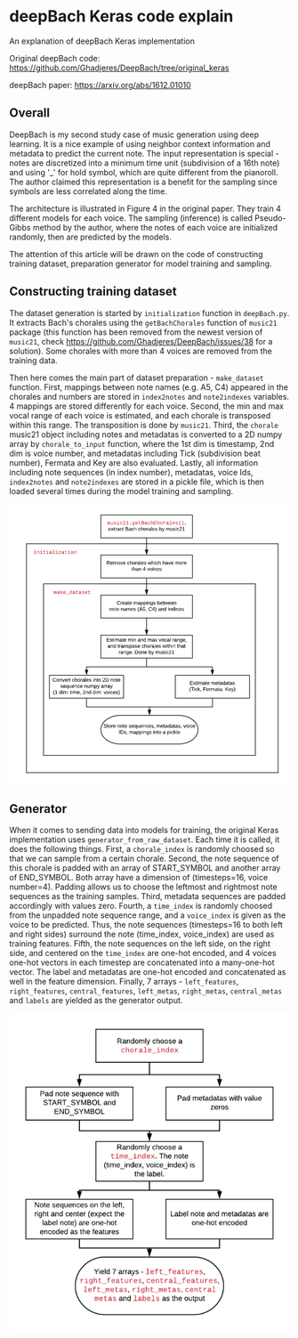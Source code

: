 # deepBach Keras code explain

An explanation of deepBach Keras implementation

Original deepBach code: https://github.com/Ghadjeres/DeepBach/tree/original_keras

deepBach paper: https://arxiv.org/abs/1612.01010

## Overall
DeepBach is my second study case of music generation using deep learning. It is a nice example of using neighbor context information and metadata to predict the current note. The input representation is special - notes are discretized into a minimum time unit (subdivision of a 16th note) and using '_' for hold symbol, which are quite different from the pianoroll. The author claimed this representation is a benefit for the sampling since symbols are less correlated along the time.

The architecture is illustrated in Figure 4 in the original paper. They train 4 different models for each voice. The sampling (inference) is called Pseudo-Gibbs method by the author, where the notes of each voice are initialized randomly, then are predicted by the models.

The attention of this article will be drawn on the code of constructing training dataset, preparation generator for model training and sampling.

## Constructing training dataset

The dataset generation is started by `initialization` function in `deepBach.py`. It extracts Bach's chorales using the `getBachChorales` function of `music21` package (this function has been removed from the newest version of `music21`, check https://github.com/Ghadjeres/DeepBach/issues/38 for a solution). Some chorales with more than 4 voices are removed from the training data. 

Then here comes the main part of dataset preparation - `make_dataset` function. First, mappings between note names (e.g. A5, C4) appeared in the chorales and numbers are stored in `index2notes` and `note2indexes` variables. 4 mappings are stored differently for each voice. Second, the min and max vocal range of each voice is estimated, and each chorale is transposed within this range. The transposition is done by `music21`. Third, the `chorale` music21 object including notes and metadatas is converted to a 2D numpy array by `chorale_to_input` function, where the 1st dim is timestamp, 2nd dim is voice number, and metadatas including Tick (subdivision beat number), Fermata and Key are also evaluated. Lastly, all information including note sequences (in index number), metadatas, voice Ids, `index2notes` and `note2indexes` are stored in a pickle file, which is then loaded several times during the model training and sampling.

![constructing dataset deepBach flowchart](img/dataset_deepbach.png)

## Generator

When it comes to sending data into models for training, the original Keras implementation uses `generator_from_raw_dataset`. Each time it is called, it does the following things. First, a `chorale_index` is randomly choosed so that we can sample from a certain chorale. Second, the note sequence of this chorale is padded with an array of START_SYMBOL and another array of END_SYMBOL. Both array have a dimension of (timesteps=16, voice number=4). Padding allows us to choose the leftmost and rightmost note sequences as the training samples. Third, metadata sequences are padded accordingly with values zero. Fourth, a `time_index` is randomly choosed from the unpadded note sequence range, and a `voice_index` is given as the voice to be predicted. Thus, the note sequences (timesteps=16 to both left and right sides) surround the note (time_index, voice_index) are used as training features. Fifth, the note sequences on the left side, on the right side, and centered on the `time_index` are one-hot encoded, and 4 voices one-hot vectors in each timestep are concatenated into a many-one-hot vector. The label and metadatas are one-hot encoded and concatenated as well in the feature dimension. Finally, 7 arrays - `left_features`, `right_features`, `central_features`, `left_metas`, `right_metas`, `central_metas` and `labels` are yielded as the generator output.

![generator deepBach flowchart](img/generator_deepbach.png)